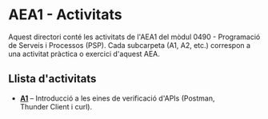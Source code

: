 # AEA1 - Activitats

Aquest directori conté les activitats de l'AEA1 del mòdul 0490 - Programació de Serveis i Processos (PSP). Cada subcarpeta (A1, A2, etc.) correspon a una activitat pràctica o exercici d'aquest AEA.

## Llista d'activitats

- **[A1](A1/)** – Introducció a les eines de verificació d'APIs (Postman, Thunder Client i curl).
